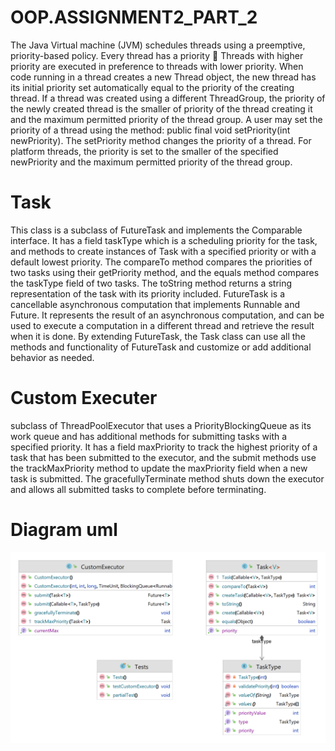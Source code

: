# OOP.ASSIGNMENT2_PART_2

The Java Virtual machine (JVM) schedules threads using a preemptive, priority-based policy.
Every thread has a priority 􏰁 Threads with higher priority are executed in preference to threads with lower priority. When code running in a thread creates a new Thread object, the new thread has its initial priority set automatically equal to the priority of the creating thread.
If a thread was created using a different ThreadGroup, the priority of the newly created thread is the smaller of priority of the thread creating it and the maximum permitted priority of the thread group.
A user may set the priority of a thread using the method: public final void setPriority(int newPriority). The setPriority method changes the priority of a thread. For platform threads, the priority is set to the smaller of the specified newPriority and the maximum permitted priority of the thread group.



# Task

This class is a subclass of FutureTask and implements the Comparable interface. It has a field taskType which is a scheduling priority for the task, and methods to create instances of Task with a specified priority or with a default lowest priority. The compareTo method compares the priorities of two tasks using their getPriority method, and the equals method compares the taskType field of two tasks. The toString method returns a string representation of the task with its priority included.
FutureTask is a cancellable asynchronous computation that implements Runnable and Future. It represents the result of an asynchronous computation, and can be used to execute a computation in a different thread and retrieve the result when it is done.
By extending FutureTask, the Task class can use all the methods and functionality of FutureTask and customize or add additional behavior as needed.

# Custom Executer

subclass of ThreadPoolExecutor that uses a PriorityBlockingQueue as its work queue and has additional methods for submitting tasks with a specified priority. It has a field maxPriority to track the highest priority of a task that has been submitted to the executor, and the submit methods use the trackMaxPriority method to update the maxPriority field when a new task is submitted. The gracefullyTerminate method shuts down the executor and allows all submitted tasks to complete before terminating.

# Diagram uml

![ASSIGNMENT2_PART_2.png](ASSIGNMENT2_PART_2.png)